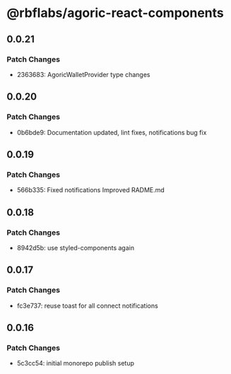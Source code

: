 # @rbflabs/agoric-react-components

## 0.0.21

### Patch Changes

- 2363683: AgoricWalletProvider type changes

## 0.0.20

### Patch Changes

- 0b6bde9: Documentation updated, lint fixes, notifications bug fix

## 0.0.19

### Patch Changes

- 566b335: Fixed notifications Improved RADME.md

## 0.0.18

### Patch Changes

- 8942d5b: use styled-components again

## 0.0.17

### Patch Changes

- fc3e737: reuse toast for all connect notifications

## 0.0.16

### Patch Changes

- 5c3cc54: initial monorepo publish setup
